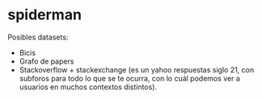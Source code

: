 # spiderman

Posibles datasets:

- Bicis
- Grafo de papers
- Stackoverflow + stackexchange (es un yahoo respuestas siglo 21, con subforos para todo lo que se te ocurra, con lo cuál podemos ver a usuarios en muchos contextos distintos).
